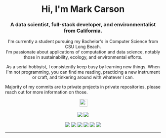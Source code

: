<p align="center">
 <!-- <img  width="800" height="400" src="gifpath"> -->
</p>
<h1 align="center">Hi, I'm <span><strong>Mark Carson</strong></span></h1>
<h3 align="center">A data scientist, full-stack developer, and environmentalist from California.</h3>
<p align="center">I'm currently a student pursuing my Bachelor's in Computer Science from CSU Long Beach. 
 <br>I'm passionate about applications of computation and data science, notably those in sustainability, ecology, and environmental efforts.
</p>

<p align="center">As a serial hobbyist, I consistently keep busy by learning new things. When I'm not programming, you can find me reading, practicing a new instrument or craft, and tinkering around with whatever I can.</p>

<p>Majority of my commits are to private projects in private repositories, please reach out for more information on those.</p>

<p align="center"></a> <a href="https://www.linkedin.com/in/MarkCarsonDev/"><img src="https://img.shields.io/badge/linkedin-%230077B5.svg?&style=for-the-badge&logo=linkedin&logoColor=white" height=25></a>
</p>

<p align=center>
  <a href="https://github.com/MarkCarsonDev" style="text-decoration: none">
    <img src="https://badges.pufler.dev/visits/MarkCarsonDev/MarkCarsonDev?style=flat-square&label=Views&color=black">
  </a>
  <a href="https://github.com/MarkCarsonDev?tab=repositories" style="text-decoration: none">
    <img src="https://badges.pufler.dev/repos/MarkCarsonDev?style=flat-square&color=black&label=Public+Repos">
  </a>
</p>
<p align="center">
 <img src="https://img.shields.io/badge/Data Science-229a22">
 <img src="https://img.shields.io/badge/Data Analytics-229a22">
 <img src="https://img.shields.io/badge/Data Engineering-229a22">
 <img src="https://img.shields.io/badge/Machine Learning-229a22">
 <img src="https://img.shields.io/badge/Full--Stack Web Development-20ab40"> 
 <img src="https://img.shields.io/badge/Software Engineering-1fb055"> 
</p>
<hr>





